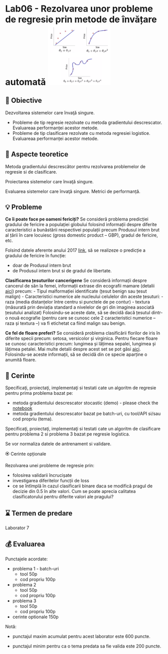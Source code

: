# Lab06 - Rezolvarea unor probleme de regresie prin metode de învățare automată  <img src="images/regression.png" width="200">



## :microscope: Obiective 

Dezvoltarea sistemelor care învaţă singure. 
- Probleme de tip regresie rezolvate cu metoda gradientului descrescator. Evaluareaa performanței acestor metode.
- Probleme de tip clasificare rezolvate cu metoda regresiei logistice. Evaluareaa performanței acestor metode.

## :book:  Aspecte teoretice

Metoda gradientului descrescător pentru rezolvarea problemelor de regresie si de clasificare.

Proiectarea sistemelor care învaţă singure.

Evaluarea sistemelor care învaţă singure. Metrici de performanță. 



## :bulb: Probleme

**Ce îi poate face pe oameni fericiți?** 
Se consideră problema predicției gradului de fericire a populației globului folosind informații despre diferite caracteristici a bunăstării respectivei populații precum Produsul intern brut al țării în care locuiesc (gross domestic product – GBP), gradul de fericire, etc. 

Folsind datele aferente anului 2017 [link](https://www.kaggle.com/unsdsn/world-happiness#2017.csv), să se realizeze o predicție a gradului de fericire în funcție:
-	doar de Produsul intern brut
-	de Produsul intern brut si de gradul de libertate. 


**Clasificarea țesuturilor cancerigene** 
Se consideră informații despre cancerul de sân la femei, informații extrase din ecografii mamare (detalii [aici](https://archive.ics.uci.edu/ml/datasets/Breast+Cancer+Wisconsin+(Diagnostic))) precum:
    -	Tipul malformației identificate (țesut benign sau țesut malign)
    -	Caracteristici numerice ale nucleului celulelor din aceste țesuturi:
        - raza (media distanțelor între centru si punctele de pe contur)
        - textura (măsurată prin deviația standard a nivelelor de gri din imaginea asociată țesutului analizat)
Folosindu-se aceste date, să se decidă dacă țesutul dintr-o nouă ecografie (pentru care se cunosc cele 2 caracteristici numerice – raza și textura –) va fi etichetat ca fiind malign sau benign. 


**Ce fel de floare preferi?** 
Se consideră problema clasificării florilor de iris în diferite specii precum: setosa, versicolor și virginica. Pentru fiecare floare se cunosc caracteristici precum: lungimea și lățimea sepalei, lungimea și lățimea petalei. Mai multe detalii despre acest set se pot găsi [aici](https://archive.ics.uci.edu/ml/datasets/Iris). Folosindu-se aceste informații, să se decidă din ce specie aparține o anumită floare. 


## :memo:  Cerinte 

Specificaţi, proiectaţi, implementaţi si testati cate un algoritm de regresie pentru prima problema bazat pe:
- metoda gradientului descrescator stocastic (demo) - please check the [notebook](SGD/AI-linRegressionSGD.ipynb)
- metoda gradientului descrescator bazat pe batch-uri, cu tool/API si/sau cod propriu (tema).

Specificaţi, proiectaţi, implementaţi si testati cate un algoritm de clasificare pentru problema 2 si problema 3 bazat pe regresie logistica. 

Se vor normaliza datele de antrenament si validare.

 


🏵️ Cerinte opționale

Rezolvarea unei probleme de regresie prin:
- folosirea validarii încrucișate
- investigarea diferitelor funcții de loss
- ce se întîmplă în cazul clasificarii binare daca se modifică pragul de decizie din 0.5 în alte valori. Cum se poate aprecia calitatea clasificatorului pentru diferite valori ale pragului?


## :hourglass: Termen de predare 

Laborator 7

## :moneybag: Evaluarea

Punctajele acordate:

- problema 1 - batch-uri
    - tool 50p
    - cod propriu 100p
- problema 2
    - tool 50p
    - cod propriu 100p
- problema 3
    - tool 50p
    - cod propriu 100p
- cerinte optionale 150p

Notă: 

- punctajul maxim acumulat pentru acest laborator este 600 puncte.

- punctajul minim pentru ca o tema predata sa fie valida este 200 puncte.  






